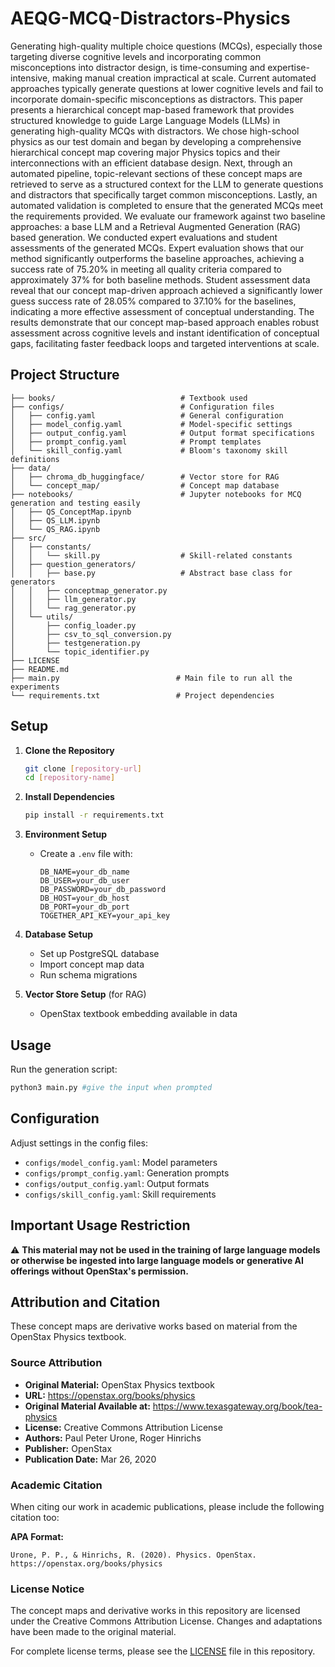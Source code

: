 # AEQG-MCQ-Distractors-Physics

Generating high-quality multiple choice questions (MCQs), especially those targeting diverse cognitive levels and incorporating common misconceptions into distractor design, is time-consuming and expertise-intensive, making manual creation impractical at scale. Current automated approaches typically generate questions at lower cognitive levels and fail to incorporate domain-specific misconceptions as distractors. This paper presents a hierarchical concept map-based framework that provides structured knowledge to guide Large Language Models (LLMs) in generating high-quality MCQs with distractors. We chose high-school physics as our test domain and began by developing a comprehensive hierarchical concept map covering major Physics topics and their interconnections with an efficient database design. Next, through an automated pipeline, topic-relevant sections of these concept maps are retrieved to serve as a structured context for the LLM to generate questions and distractors that specifically target common misconceptions. Lastly, an automated validation is completed to ensure that the generated MCQs meet the requirements provided. We evaluate our framework against two baseline approaches: a base LLM and a Retrieval Augmented Generation (RAG) based generation. We conducted expert evaluations and student assessments of the generated MCQs. Expert evaluation shows that our method significantly outperforms the baseline approaches, achieving a success rate of 75.20% in meeting all quality criteria compared to approximately 37% for both baseline methods. Student assessment data reveal that our concept map-driven approach achieved a significantly lower guess success rate of 28.05% compared to 37.10% for the baselines, indicating a more effective assessment of conceptual understanding. The results demonstrate that our concept map-based approach enables robust assessment across cognitive levels and instant identification of conceptual gaps, facilitating faster feedback loops and targeted interventions at scale.


## Project Structure

```
├── books/                            # Textbook used
├── configs/                          # Configuration files
│   ├── config.yaml                   # General configuration
│   ├── model_config.yaml             # Model-specific settings
│   ├── output_config.yaml            # Output format specifications
│   ├── prompt_config.yaml            # Prompt templates
│   └── skill_config.yaml             # Bloom's taxonomy skill definitions
├── data/
│   ├── chroma_db_huggingface/        # Vector store for RAG
│   └── concept_map/                  # Concept map database
├── notebooks/                        # Jupyter notebooks for MCQ generation and testing easily
│   ├── QS_ConceptMap.ipynb
│   ├── QS_LLM.ipynb
│   └── QS_RAG.ipynb
├── src/
│   ├── constants/
│   │   └── skill.py                  # Skill-related constants
│   ├── question_generators/
│   │   ├── base.py                   # Abstract base class for generators
│   │   ├── conceptmap_generator.py
│   │   ├── llm_generator.py
│   │   └── rag_generator.py
│   └── utils/
│       ├── config_loader.py
│       ├── csv_to_sql_conversion.py
│       ├── testgeneration.py
│       └── topic_identifier.py
├── LICENSE
├── README.md
├── main.py                          # Main file to run all the experiments
└── requirements.txt                 # Project dependencies
```

## Setup

1. **Clone the Repository**
   ```bash
   git clone [repository-url]
   cd [repository-name]
   ```

2. **Install Dependencies**
   ```bash
   pip install -r requirements.txt
   ```

3. **Environment Setup**
   - Create a `.env` file with:
     ```
     DB_NAME=your_db_name
     DB_USER=your_db_user
     DB_PASSWORD=your_db_password
     DB_HOST=your_db_host
     DB_PORT=your_db_port
     TOGETHER_API_KEY=your_api_key
     ```

4. **Database Setup**
   - Set up PostgreSQL database
   - Import concept map data
   - Run schema migrations

5. **Vector Store Setup** (for RAG)
   - OpenStax textbook embedding available in data

## Usage

Run the generation script:
```bash
python3 main.py #give the input when prompted
```

## Configuration

Adjust settings in the config files:
- `configs/model_config.yaml`: Model parameters
- `configs/prompt_config.yaml`: Generation prompts
- `configs/output_config.yaml`: Output formats
- `configs/skill_config.yaml`: Skill requirements

## Important Usage Restriction
⚠️ **This material may not be used in the training of large language models or otherwise be ingested into large language models or generative AI offerings without OpenStax's permission.**

## Attribution and Citation

These concept maps are derivative works based on material from the OpenStax Physics textbook.

### Source Attribution
- **Original Material:** OpenStax Physics textbook
- **URL:** https://openstax.org/books/physics
- **Original Material Available at:** https://www.texasgateway.org/book/tea-physics
- **License:** Creative Commons Attribution License
- **Authors:** Paul Peter Urone, Roger Hinrichs
- **Publisher:** OpenStax
- **Publication Date:** Mar 26, 2020

### Academic Citation
When citing our work in academic publications, please include the following citation too:

**APA Format:**
```
Urone, P. P., & Hinrichs, R. (2020). Physics. OpenStax. https://openstax.org/books/physics
```

### License Notice
The concept maps and derivative works in this repository are licensed under the Creative Commons Attribution License. Changes and adaptations have been made to the original material.

For complete license terms, please see the [LICENSE](https://github.com/nicyscaria/AEQG-MCQ-Distractors-Physics/blob/main/LICENSE) file in this repository.
